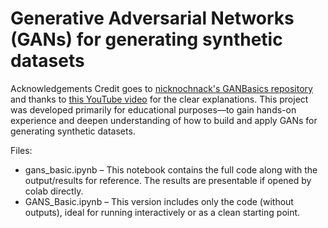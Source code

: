 # Generative Adversarial Networks (GANs) for generating synthetic datasets

Acknowledgements
Credit goes to [nicknochnack's GANBasics repository](https://github.com/nicknochnack/GANBasics) and thanks to [this YouTube video](https://www.youtube.com/watch?v=AALBGpLbj6Q) for the clear explanations.
This project was developed primarily for educational purposes—to gain hands-on experience and deepen understanding of how to build and apply GANs for generating synthetic datasets.

Files:
* gans_basic.ipynb – This notebook contains the full code along with the output/results for reference. The results are presentable if opened by colab directly. 
* GANS_Basic.ipynb – This version includes only the code (without outputs), ideal for running interactively or as a clean starting point.


